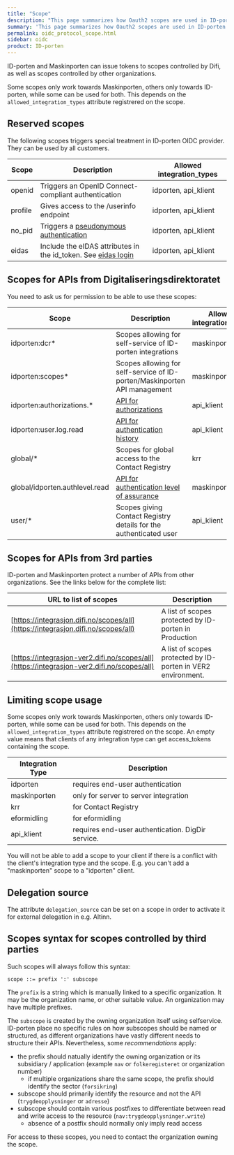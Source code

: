 ```yaml
---
title: "Scope"
description: "This page summarizes how Oauth2 scopes are used in ID-porten OIDC provider."
summary: 'This page summarizes how Oauth2 scopes are used in ID-porten OIDC provider.'
permalink: oidc_protocol_scope.html
sidebar: oidc
product: ID-porten
---
```



ID-porten and Maskinporten can issue tokens to scopes controlled by Difi, as well as scopes controlled by other organizations.

Some scopes only work towards Maskinporten, others only towards ID-porten, while some can be used for both. This depends on the `allowed_integration_types` attribute registrered on the scope.

## Reserved scopes

The following scopes triggers special treatment in ID-porten OIDC provider.  They can be used by all customers.

|Scope|Description| Allowed integration_types|
|-|-|-|
|openid   | Triggers an OpenID Connect-compliant authentication  | idporten, api_klient |
|profile  | Gives access to the /userinfo endpoint   |  idporten, api_klient|
|no_pid   | Triggers a [pseudonymous authentication](oidc_func_nopid.html)   |  idporten, api_klient|
|eidas    | Include the eIDAS attributes in the id_token. See [eidas login](/oidc_func_eidas.html)   |  idporten, api_klient|

## Scopes for APIs from Digitaliseringsdirektoratet

You need to ask us for permission to be able to use these scopes:

| Scope |Description|Allowed integration_types|
|-|-|-|
|idporten:dcr*  | Scopes allowing for self-service of ID-porten integrations   | maskinporten|
|idporten:scopes*   | Scopes allowing for self-service of ID-porten/Maskinporten API management    | maskinporten|
|idporten:authorizations.*  | [API for authorizations](/oidc_api_autorisasjoner.html) | api_klient |
|idporten:user.log.read |[API for authentication history](/oidc_api_logghistorikk.html) | api_klient |
|global/*    | Scopes for global access to the Contact Registry |  krr |
|global/idporten.authlevel.read| [API for authentication level of assurance](/oidc_api_authlevel.html) | maskinporten|
|user/*      | Scopes giving Contact Registry details for the authenticated user  | api_klient|


## Scopes for APIs from 3rd parties

ID-porten and Maskinporten protect a number of APIs from other organizations. See the links below for the complete list:


| URL to list of scopes|Description|
|-|-|
| [https://integrasjon.difi.no/scopes/all](https://integrasjon.difi.no/scopes/all)  | A list of scopes protected by ID-porten in Production |
| [https://integrasjon-ver2.difi.no/scopes/all](https://integrasjon-ver2.difi.no/scopes/all)     |  A list of scopes protected by ID-porten in VER2 environment.  |



## Limiting scope usage

Some scopes only work towards Maskinporten, others only towards ID-porten, while some can be used for both. This depends on the `allowed_integration_types` attribute registrered on the scope.  An empty value means that clients of any integration type can get access_tokens containing the scope.

| Integration Type |Description|
|-|-|
|idporten   | requires end-user authentication   |
|maskinporten  | only for server to server integration   |
|krr   | for Contact Registry   |
|eformidling    | for eformidling  |
|api_klient    | requires end-user authentication. DigDir service.  |



You will not be able to add a scope to your client if there is a conflict with the client's integration type and the scope. E.g. you can't add a "maskinporten" scope to a "idporten" client.

## Delegation source

The attribute `delegation_source` can be set on a scope in order to activate it for external delegation in e.g. Altinn.


## Scopes syntax for scopes controlled by third parties

Such scopes will always follow this syntax:

```
scope ::= prefix ':' subscope
```

The `prefix` is a string which is manually linked to a specific organization.  It may be the organization name, or other suitable value.  An organization may have multiple prefixes.

The `subscope` is created by the owning organization itself using selfservice.  ID-porten place no specific rules on how subscopes should be named or structured, as different organizations have vastly different needs to structure their APIs. Nevertheless, some _recommendations_ apply:

- the prefix should natually identify the owning organization or its subsidiary / application (example `nav` or  `folkeregisteret` or organization number)
    - if multiple organizations share the same scope, the prefix should identify the sector (`forsikring`)
- subscope should primarily identify the resource and not the API (`trygdeopplysninger` or `adresse`)
- subscope should contain various postfixes to differentiate between read and write access to the resource (`nav:trygdeopplysninger.write`)
     - absence of a postfix should normally only imply read access

For access to these scopes, you need to contact the organization owning the scope.
